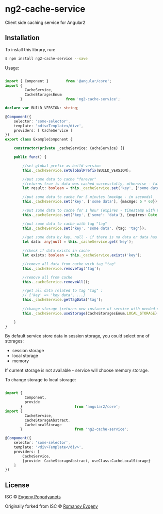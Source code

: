# ng2-cache-service

Client side caching service for Angular2

## Installation

To install this library, run:

```bash
$ npm install ng2-cache-service --save
```

Usage:

```typescript

import { Component }        from '@angular/core';
import {
         CacheService,
         CacheStoragesEnum
       }                    from 'ng2-cache-service';

declare var BUILD_VERSION: string;

@Component({
    selector: 'some-selector',
    template: '<div>Template</div>',
    providers: [ CacheService ]
})
export class ExampleComponent {

    constructor(private _cacheService: CacheService) {}

    public func() {

        //set global prefix as build version
        this._cacheService.setGlobalPrefix(BUILD_VERSION);

        //put some data to cache "forever"
        //returns true is data was cached successfully, otherwise - false
        let result: boolean = this._cacheService.set('key', ['some data']);

        //put some data to cache for 5 minutes (maxAge - in seconds)
        this._cacheService.set('key', ['some data'], {maxAge: 5 * 60});

        //put some data to cache for 1 hour (expires - timestamp with milliseconds)
        this._cacheService.set('key', {'some': 'data'}, {expires: Date.now() + 1000 * 60 * 60});

        //put some data to cache with tag "tag"
        this._cacheService.set('key', 'some data', {tag: 'tag'});
        
        //get some data by key, null - if there is no data or data has expired
        let data: any|null = this._cacheService.get('key');

        //check if data exists in cache
        let exists: boolean = this._cacheService.exists('key');

        //remove all data from cache with tag "tag"
        this._cacheService.removeTag('tag');

        //remove all from cache
        this._cacheService.removeAll();

        //get all data related to tag "tag" :
        // {'key' => 'key data', ...}
        this._cacheService.getTagData('tag');
        
        //change storage (returns new instance of service with needed storage)
        this._cacheService.useStorage(CacheStoragesEnum.LOCAL_STORAGE);

    }
}

```

By default service store data in session storage, you could select one of storages:
 - session storage
 - local storage
 - memory

If current storage is not available - service will choose memory storage.

To change storage to local storage:

```typescript

import {
         Component,
         provide
       }                        from 'angular2/core';
import {
         CacheService,
         CacheStorageAbstract,
         CacheLocalStorage
       }                        from 'ng2-cache-service';

@Component({
    selector: 'some-selector',
    template: '<div>Template</div>',
    providers: [
        CacheService,
        {provide: CacheStorageAbstract, useClass:CacheLocalStorage}
    ]
})

```

## License
ISC © [Evgeny Popodyanets](https://github.com/DarthKurt)

Originally forked from
ISC © [Romanov Evgeny](https://github.com/Jackson88)

